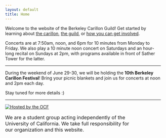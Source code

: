 ```yaml
---
layout: default
title: Home
---
```


Welcome to the website of the Berkeley Carillon Guild! Get started by learning about [the carillon](/about), [the guild](/guild), or [how you can get involved](/playing).

Concerts are at 7:50am, noon, and 6pm for 10 minutes from Monday to Friday. We also play a 10 minute noon concert on Saturdays and an hour-long recital on Sundays at 2pm, with programs available in front of Sather Tower for the latter.

___

During the weekend of June 29-30, we will be holding the <b>10th Berkeley Carillon Festival</b>!
Bring your picnic blankets and join us for concerts at noon and 2pm each day.

Stay tuned for more details :)

___

<div style="display: flex; flex-direction: row; align-items: center; flex-wrap: wrap">
    <a target="_blank" href="https://www.ocf.berkeley.edu" style="margin-right: 10px">
        <img src="http://www.ocf.berkeley.edu/hosting-logos/ocf-hosted-penguin.svg"
        alt="Hosted by the OCF" style="border: 0;"></img>
    </a>
    <p style="font-size: 12pt; max-width: 80%"> 
        We are a student group acting independently of the University of California. We take full
        responsibility for our organization and this website.
    </p>
</div>